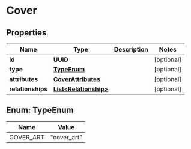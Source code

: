 

# Cover

## Properties

Name | Type | Description | Notes
------------ | ------------- | ------------- | -------------
**id** | **UUID** |  |  [optional]
**type** | [**TypeEnum**](#TypeEnum) |  |  [optional]
**attributes** | [**CoverAttributes**](CoverAttributes.md) |  |  [optional]
**relationships** | [**List&lt;Relationship&gt;**](Relationship.md) |  |  [optional]



## Enum: TypeEnum

Name | Value
---- | -----
COVER_ART | &quot;cover_art&quot;



